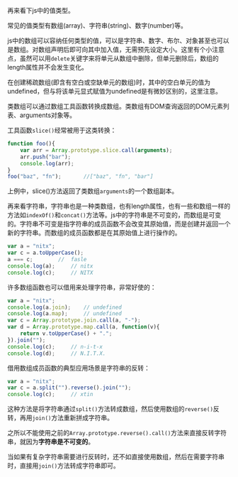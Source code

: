 再来看下js中的值类型。

常见的值类型有数组(array)、字符串(string)、数字(number)等。

js中的数组可以容纳任何类型的值，可以是字符串、数字、布尔、对象甚至也可以是数组。对数组声明后即可向其中加入值，无需预先设定大小。这里有个小注意点，虽然可以用`delete`关键字来将单元从数组中删除，但单元删除后，数组的length属性并不会发生变化。

在创建稀疏数组(即含有空白或空缺单元的数组)时，其中的空白单元的值为undefined，但与将该单元显式赋值为undefined是有微妙区别的，这里注意。

类数组可以通过数组工具函数转换成数组。类数组有DOM查询返回的DOM元素列表、arguments对象等。

工具函数`slice()`经常被用于这类转换：
```javascript
function foo(){
    var arr = Array.prototype.slice.call(arguments);
    arr.push("bar");
    console.log(arr);
}
foo("baz", "fn");       //["baz", "fn", "bar"]
```
上例中，slice()方法返回了类数组`arguments`的一个数组副本。

再来看字符串，字符串也是一种类数组，也有length属性，也有一些和数组一样的方法如`indexOf()`和`concat()`方法等。js中的字符串是不可变的，而数组是可变的。字符串不可变是指字符串的成员函数不会改变其原始值，而是创建并返回一个新的字符串。而数组的成员函数都是在其原始值上进行操作的。
```javascript
var a = "nitx";
var c = a.toUpperCase();
a === c;        //  fasle
console.log(a);     // nitx
console.log(c);     // NITX
```
许多数组函数也可以借用来处理字符串，非常好使的：
```javascript
var a = "nitx";
console.log(a.join);    // undefined
console.log(a.map);     // undefined
var c = Array.prototype.join.call(a, "-");
var d = Array.prototype.map.call(a, function(v){
    return v.toUpperCase() + ".";
}).join("");
console.log(c);     // n-i-t-x
console.log(d);     // N.I.T.X.
```
借用数组成员函数的典型应用场景是字符串的反转：
```javascript
var a = "nitx";
var c = a.split("").reverse().join("");
console.log(c);     // xtin
```
这种方法是将字符串通过`split()`方法转成数组，然后使用数组的`reverse()`反转，再用`join()`方法重新拼成字符串。

之所以不能使用之前的`Array.prototype.reverse().call()`方法来直接反转字符串，就因为**字符串是不可变的**。

当如果有复杂字符串需要进行反转时，还不如直接使用数组，然后在需要字符串时，直接用`join()`方法转成字符串即可。